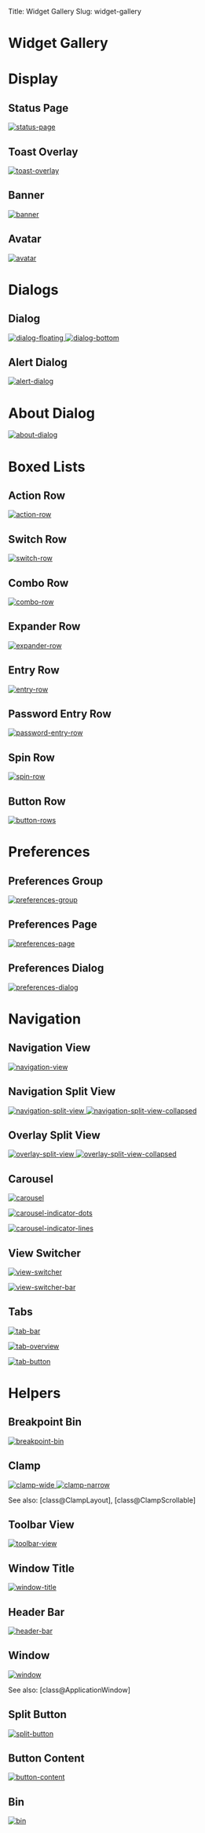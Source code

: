 Title: Widget Gallery
Slug: widget-gallery

# Widget Gallery

# Display

## Status Page

[<picture>
  <source srcset="status-page-dark.png" media="(prefers-color-scheme: dark)">
  <img src="status-page.png" alt="status-page">
</picture>](class.StatusPage.html)

## Toast Overlay

[<picture>
  <source srcset="toast-overlay-dark.png" media="(prefers-color-scheme: dark)">
  <img src="toast-overlay.png" alt="toast-overlay">
</picture>](class.ToastOverlay.html)

## Banner

[<picture>
  <source srcset="banner-dark.png" media="(prefers-color-scheme: dark)">
  <img src="banner.png" alt="banner">
</picture>](class.Banner.html)

## Avatar

[<picture>
  <source srcset="avatar-dark.png" media="(prefers-color-scheme: dark)">
  <img src="avatar.png" alt="avatar">
</picture>](class.Avatar.html)

# Dialogs

## Dialog

[<picture>
  <source srcset="dialog-floating-dark.png" media="(prefers-color-scheme: dark)">
  <img src="dialog-floating.png" alt="dialog-floating">
</picture>
<picture>
  <source srcset="dialog-bottom-dark.png" media="(prefers-color-scheme: dark)">
  <img src="dialog-bottom.png" alt="dialog-bottom">
</picture>](class.Dialog.html)

## Alert Dialog

[<picture>
  <source srcset="alert-dialog-dark.png" media="(prefers-color-scheme: dark)">
  <img src="alert-dialog.png" alt="alert-dialog">
</picture>](class.AlertDialog.html)

# About Dialog

[<picture>
  <source srcset="about-dialog-dark.png" media="(prefers-color-scheme: dark)">
  <img src="about-dialog.png" alt="about-dialog">
</picture>](class.AboutDialog.html)

# Boxed Lists

## Action Row

[<picture>
  <source srcset="action-row-dark.png" media="(prefers-color-scheme: dark)">
  <img src="action-row.png" alt="action-row">
</picture>](class.ActionRow.html)

## Switch Row

[<picture>
  <source srcset="switch-row-dark.png" media="(prefers-color-scheme: dark)">
  <img src="switch-row.png" alt="switch-row">
</picture>](class.SwitchRow.html)

## Combo Row

[<picture>
  <source srcset="combo-row-dark.png" media="(prefers-color-scheme: dark)">
  <img src="combo-row.png" alt="combo-row">
</picture>](class.ComboRow.html)

## Expander Row

[<picture>
  <source srcset="expander-row-dark.png" media="(prefers-color-scheme: dark)">
  <img src="expander-row.png" alt="expander-row">
</picture>](class.ExpanderRow.html)

## Entry Row

[<picture>
  <source srcset="entry-row-dark.png" media="(prefers-color-scheme: dark)">
  <img src="entry-row.png" alt="entry-row">
</picture>](class.EntryRow.html)

## Password Entry Row

[<picture>
  <source srcset="password-entry-row-dark.png" media="(prefers-color-scheme: dark)">
  <img src="password-entry-row.png" alt="password-entry-row">
</picture>](class.PasswordEntryRow.html)

## Spin Row

[<picture>
  <source srcset="spin-row-dark.png" media="(prefers-color-scheme: dark)">
  <img src="spin-row.png" alt="spin-row">
</picture>](class.SpinRow.html)

## Button Row

[<picture>
  <source srcset="button-rows-dark.png" media="(prefers-color-scheme: dark)">
  <img src="button-rows.png" alt="button-rows">
</picture>](class.ButtonRow.html)

# Preferences

## Preferences Group

[<picture>
  <source srcset="preferences-group-dark.png" media="(prefers-color-scheme: dark)">
  <img src="preferences-group.png" alt="preferences-group">
</picture>](class.PreferencesGroup.html)

## Preferences Page

[<picture>
  <source srcset="preferences-page-dark.png" media="(prefers-color-scheme: dark)">
  <img src="preferences-page.png" alt="preferences-page">
</picture>](class.PreferencesPage.html)

## Preferences Dialog

[<picture>
  <source srcset="preferences-dialog-dark.png" media="(prefers-color-scheme: dark)">
  <img src="preferences-dialog.png" alt="preferences-dialog">
</picture>](class.PreferencesDialog.html)

# Navigation

## Navigation View

[<picture>
  <source srcset="navigation-view-dark.png" media="(prefers-color-scheme: dark)">
  <img src="navigation-view.png" alt="navigation-view">
</picture>](class.NavigationView.html)

## Navigation Split View

[<picture>
  <source srcset="navigation-split-view-dark.png" media="(prefers-color-scheme: dark)">
  <img src="navigation-split-view.png" alt="navigation-split-view">
</picture>
<picture>
  <source srcset="navigation-split-view-collapsed-dark.png" media="(prefers-color-scheme: dark)">
  <img src="navigation-split-view-collapsed.png" alt="navigation-split-view-collapsed">
</picture>](class.NavigationSplitView.html)

## Overlay Split View

[<picture>
  <source srcset="overlay-split-view-dark.png" media="(prefers-color-scheme: dark)">
  <img src="overlay-split-view.png" alt="overlay-split-view">
</picture>
<picture>
  <source srcset="overlay-split-view-collapsed-dark.png" media="(prefers-color-scheme: dark)">
  <img src="overlay-split-view-collapsed.png" alt="overlay-split-view-collapsed">
</picture>](class.OverlaySplitView.html)

## Carousel

[<picture>
  <source srcset="carousel-dark.png" media="(prefers-color-scheme: dark)">
  <img src="carousel.png" alt="carousel">
</picture>](class.Carousel.html)

[<picture>
  <source srcset="carousel-indicator-dots-dark.png" media="(prefers-color-scheme: dark)">
  <img src="carousel-indicator-dots.png" alt="carousel-indicator-dots">
</picture>](class.CarouselIndicatorDots.html)

[<picture>
  <source srcset="carousel-indicator-lines-dark.png" media="(prefers-color-scheme: dark)">
  <img src="carousel-indicator-lines.png" alt="carousel-indicator-lines">
</picture>](class.CarouselIndicatorLines.html)

## View Switcher

[<picture>
  <source srcset="view-switcher-dark.png" media="(prefers-color-scheme: dark)">
  <img src="view-switcher.png" alt="view-switcher">
</picture>](class.ViewSwitcher.html)

[<picture>
  <source srcset="view-switcher-bar-dark.png" media="(prefers-color-scheme: dark)">
  <img src="view-switcher-bar.png" alt="view-switcher-bar">
</picture>](class.ViewSwitcherBar.html)

## Tabs

[<picture>
  <source srcset="tab-bar-dark.png" media="(prefers-color-scheme: dark)">
  <img src="tab-bar.png" alt="tab-bar">
</picture>](class.TabBar.html)

[<picture>
  <source srcset="tab-overview-dark.png" media="(prefers-color-scheme: dark)">
  <img src="tab-overview.png" alt="tab-overview">
</picture>](class.TabOverview.html)

[<picture>
  <source srcset="tab-button-dark.png" media="(prefers-color-scheme: dark)">
  <img src="tab-button.png" alt="tab-button">
</picture>](class.TabButton.html)

# Helpers

## Breakpoint Bin

[<picture>
  <source srcset="breakpoint-bin-dark.png" media="(prefers-color-scheme: dark)">
  <img src="breakpoint-bin.png" alt="breakpoint-bin">
</picture>](class.BreakpointBin.html)

## Clamp

[<picture>
  <source srcset="clamp-wide-dark.png" media="(prefers-color-scheme: dark)">
  <img src="clamp-wide.png" alt="clamp-wide">
</picture>
<picture>
  <source srcset="clamp-narrow-dark.png" media="(prefers-color-scheme: dark)">
  <img src="clamp-narrow.png" alt="clamp-narrow">
</picture>](class.Clamp.html)

See also: [class@ClampLayout], [class@ClampScrollable]

## Toolbar View

[<picture>
  <source srcset="toolbar-view-dark.png" media="(prefers-color-scheme: dark)">
  <img src="toolbar-view.png" alt="toolbar-view">
</picture>](class.ToolbarView.html)

## Window Title

[<picture>
  <source srcset="window-title-dark.png" media="(prefers-color-scheme: dark)">
  <img src="window-title.png" alt="window-title">
</picture>](class.WindowTitle.html)

## Header Bar

[<picture>
  <source srcset="header-bar-dark.png" media="(prefers-color-scheme: dark)">
  <img src="header-bar.png" alt="header-bar">
</picture>](class.HeaderBar.html)

## Window

[<picture>
  <source srcset="window-dark.png" media="(prefers-color-scheme: dark)">
  <img src="window.png" alt="window">
</picture>](class.Window.html)

See also: [class@ApplicationWindow]

## Split Button

[<picture>
  <source srcset="split-button-dark.png" media="(prefers-color-scheme: dark)">
  <img src="split-button.png" alt="split-button">
</picture>](class.SplitButton.html)

## Button Content

[<picture>
  <source srcset="button-content-dark.png" media="(prefers-color-scheme: dark)">
  <img src="button-content.png" alt="button-content">
</picture>](class.ButtonContent.html)

## Bin

[<picture>
  <source srcset="bin-dark.png" media="(prefers-color-scheme: dark)">
  <img src="bin.png" alt="bin">
</picture>](class.Bin.html)
